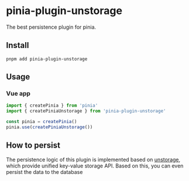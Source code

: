 # pinia-plugin-unstorage

The best persistence plugin for pinia.

## Install

```base
pnpm add pinia-plugin-unstorage
```

## Usage

### Vue app

```ts
import { createPinia } from 'pinia'
import { createPiniaUnstorage } from 'pinia-plugin-unstorage'

const pinia = createPinia()
pinia.use(createPiniaUnstorage())
```

## How to persist

The persistence logic of this plugin is implemented based on [unstorage](https://unstorage.unjs.io/), which provide unified key-value storage API. Based on this, you can even persist the data to the database
